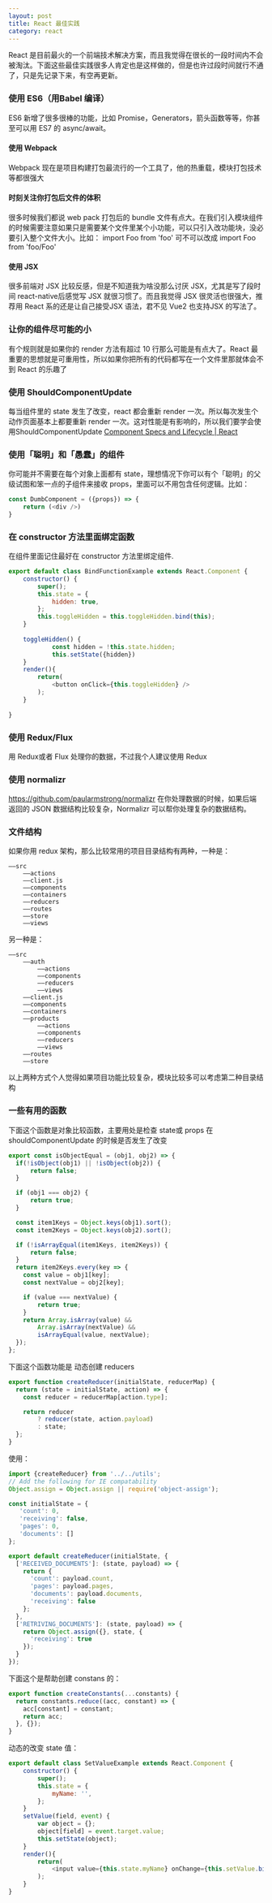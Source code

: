 ```yaml
---
layout: post
title: React 最佳实践
category: react
---
```


React 是目前最火的一个前端技术解决方案，而且我觉得在很长的一段时间内不会被淘汰。下面这些最佳实践很多人肯定也是这样做的，但是也许过段时间就行不通了，只是先记录下来，有空再更新。

### 使用 ES6（用Babel 编译）
ES6 新增了很多很棒的功能，比如 Promise，Generators，箭头函数等等，你甚至可以用 ES7 的 async/await。
#### 使用 Webpack
Webpack 现在是项目构建打包最流行的一个工具了，他的热重载，模块打包技术等都很强大
#### 时刻关注你打包后文件的体积
很多时候我们都说 web pack 打包后的 bundle 文件有点大。在我们引入模块组件的时候需要注意如果只是需要某个文件里某个小功能，可以只引入改功能块，没必要引入整个文件大小。比如：
import Foo from 'foo' 可不可以改成 import Foo from 'foo/Foo'
#### 使用 JSX
很多前端对 JSX 比较反感，但是不知道我为啥没那么讨厌 JSX，尤其是写了段时间 react-native后感觉写 JSX 就很习惯了。而且我觉得 JSX 很灵活也很强大，推荐用 React 系的还是让自己接受JSX 语法，君不见 Vue2 也支持JSX 的写法了。

### 让你的组件尽可能的小
有个规则就是如果你的 render 方法有超过 10 行那么可能是有点大了。React 最重要的思想就是可重用性，所以如果你把所有的代码都写在一个文件里那就体会不到 React 的乐趣了

### 使用 ShouldComponentUpdate
每当组件里的 state 发生了改变，react 都会重新 render 一次。所以每次发生个动作页面基本上都要重新 render 一次。这对性能是有影响的，所以我们要学会使用ShouldComponentUpdate  [Component Specs and Lifecycle | React](https://facebook.github.io/react/docs/component-specs.html#updating-shouldcomponentupdate)

### 使用「聪明」和「愚蠢」的组件
你可能并不需要在每个对象上面都有 state，理想情况下你可以有个「聪明」的父级试图和笨一点的子组件来接收 props，里面可以不用包含任何逻辑。比如：

```js
const DumbComponent = ({props}) => {
    return (<div />)
}
```

### 在 constructor 方法里面绑定函数
在组件里面记住最好在 constructor 方法里绑定组件.

```js
export default class BindFunctionExample extends React.Component {
	constructor() {
		super();
		this.state = {
			hidden: true,
		};
		this.toggleHidden = this.toggleHidden.bind(this);
	}
	
	toggleHidden() {
    		const hidden = !this.state.hidden;
    		this.setState({hidden})
	}
	render(){
		return(
			<button onClick={this.toggleHidden} />
		);
	}
	
}
```

### 使用 Redux/Flux
用 Redux或者 Flux 处理你的数据，不过我个人建议使用 Redux

### 使用 normalizr
https://github.com/paularmstrong/normalizr  在你处理数据的时候，如果后端返回的 JSON 数据结构比较复杂，Normalizr 可以帮你处理复杂的数据结构。

### 文件结构
如果你用 redux 架构，那么比较常用的项目目录结构有两种，一种是：

```
——src
	——actions
	——client.js
	——components
	——containers
	——reducers
	——routes
	——store
	——views
```
另一种是：
```
——src
	——auth
		——actions
		——components
		——reducers
		——views
	——client.js
	——components
	——containers
	——products
		——actions
		——components
		——reducers
		——views
	——routes
	——store
```
以上两种方式个人觉得如果项目功能比较复杂，模块比较多可以考虑第二种目录结构

### 一些有用的函数
下面这个函数是对象比较函数，主要用处是检查 state或 props 在 shouldComponentUpdate 的时候是否发生了改变

```js
export const isObjectEqual = (obj1, obj2) => {
  if(!isObject(obj1) || !isObject(obj2)) {
      return false;
  }

  if (obj1 === obj2) {
      return true;
  }

  const item1Keys = Object.keys(obj1).sort();
  const item2Keys = Object.keys(obj2).sort();

  if (!isArrayEqual(item1Keys, item2Keys)) {
      return false;
  }
  return item2Keys.every(key => {
    const value = obj1[key];
    const nextValue = obj2[key];

    if (value === nextValue) {
        return true;
    }
    return Array.isArray(value) &&
        Array.isArray(nextValue) &&
        isArrayEqual(value, nextValue);
  });
};
```

下面这个函数功能是 动态创建 reducers

```js
export function createReducer(initialState, reducerMap) {
  return (state = initialState, action) => {
    const reducer = reducerMap[action.type];

    return reducer
        ? reducer(state, action.payload)
        : state;
  };
}
```
使用：

```js
import {createReducer} from '../../utils';
// Add the following for IE compatability
Object.assign = Object.assign || require('object-assign'); 

const initialState = {
   'count': 0,
   'receiving': false,
   'pages': 0,
   'documents': []
};

export default createReducer(initialState, {
  ['RECEIVED_DOCUMENTS']: (state, payload) => {
    return {
      'count': payload.count,
      'pages': payload.pages,
      'documents': payload.documents,
      'receiving': false
    };
  },
  ['RETRIVING_DOCUMENTS']: (state, payload) => {
    return Object.assign({}, state, {
      'receiving': true
    });
  }
});
```
下面这个是帮助创建 constans 的：

```js
export function createConstants(...constants) {
  return constants.reduce((acc, constant) => {
    acc[constant] = constant;
    return acc;
  }, {});
}
```
动态的改变 state 值：

```js
export default class SetValueExample extends React.Component {
	constructor() {
		super();
		this.state = {
			myName: '',
		};
	}
	setValue(field, event) {
		var object = {};
		object[field] = event.target.value;
		this.setState(object);
	}
	render(){
		return(
			<input value={this.state.myName} onChange={this.setValue.bind(this, 'myName')} />
		);
	}
}
```

